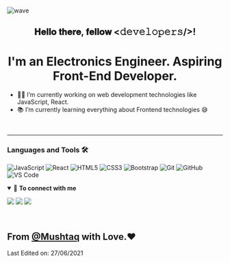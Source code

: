 ![wave](https://user-images.githubusercontent.com/73214372/123533998-6d307f00-d737-11eb-881f-0c46abc93f6a.png)

<div align="center">
<h2> 𝐇𝐞𝐥𝐥𝐨 𝐭𝐡𝐞𝐫𝐞, 𝐟𝐞𝐥𝐥𝐨𝐰 <𝚍𝚎𝚟𝚎𝚕𝚘𝚙𝚎𝚛𝚜/>!</h2>
</div>

<div align="center">
  <h1>I'm an Electronics Engineer. Aspiring Front-End Developer.</h1>
</div>
  

- 👨‍💻 I’m currently working on web development technologies like JavaScript, React.
- 📚 I’m currently learning everything about Frontend technologies 😅

<br />

---

### Languages and Tools 🛠 

![JavaScript](https://img.shields.io/badge/-JavaScript-%23F7DF1C?style=flat-square&logo=javascript&logoColor=000000&labelColor=%23F7DF1C&color=%23FFCE5A)
![React](https://img.shields.io/badge/-React-61DAFB?style=flat-square&logo=react&logoColor=ffffff)
![HTML5](https://img.shields.io/badge/-HTML5-%23E44D27?style=flat-square&logo=html5&logoColor=ffffff)
![CSS3](https://img.shields.io/badge/-CSS3-%231572B6?style=flat-square&logo=css3)
![Bootstrap](https://img.shields.io/badge/-Bootstrap-563D7C?style=flat-square&logo=Bootstrap)
![Git](https://img.shields.io/badge/-Git-%23F05032?style=flat-square&logo=git&logoColor=%23ffffff)
![GitHub](https://img.shields.io/badge/-GitHub-181717?style=flat-square&logo=github)
![VS Code](http://img.shields.io/badge/-VS%20Code-007ACC?style=flat-square&logo=visual-studio-code&logoColor=ffffff)

<details open>
<summary>🤝 <b>To connect with me</b></summary>

<p align = "center">
 
[<img src ="https://img.shields.io/badge/GitHub-100000?style=for-the-badge&logo=github&logoColor=white">](https://github.com/AhemMushtaq/)
[<img src="https://img.shields.io/badge/Gmail-D14836?style=for-the-badge&logo=gmail&logoColor=white" />](https://www.ahemmushtaq@gmail.com/) 
[<img src="https://img.shields.io/badge/linkedin-%230077B5.svg?&style=for-the-badge&logo=linkedin&logoColor=white" />](https://www.linkedin.com/in/mushtaq-ahamed/)

</p>

</details>

<br />

##  From [@Mushtaq](https://github.com/AhemMushtaq) with Love.❤

Last Edited on: 27/06/2021
